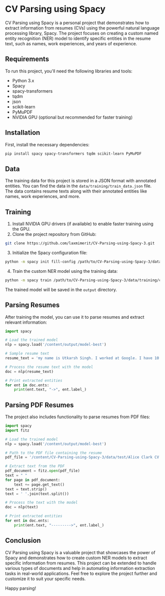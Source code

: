 # CV Parsing using Spacy

CV Parsing using Spacy is a personal project that demonstrates how to extract information from resumes (CVs) using the powerful natural language processing library, Spacy. The project focuses on creating a custom named entity recognition (NER) model to identify specific entities in the resume text, such as names, work experiences, and years of experience.

## Requirements

To run this project, you'll need the following libraries and tools:

- Python 3.x
- Spacy
- spacy-transformers
- tqdm
- json
- scikit-learn
- PyMuPDF
- NVIDIA GPU (optional but recommended for faster training)

## Installation

First, install the necessary dependencies:

```bash
pip install spacy spacy-transformers tqdm scikit-learn PyMuPDF
```

## Data

The training data for this project is stored in a JSON format with annotated entities. You can find the data in the `data/training/train_data.json` file. The data contains resume texts along with their annotated entities like names, work experiences, and more.

## Training

1. Install NVIDIA GPU drivers (if available) to enable faster training using the GPU.
2. Clone the project repository from GitHub:

```bash
git clone https://github.com/laxmimerit/CV-Parsing-using-Spacy-3.git
```

3. Initialize the Spacy configuration file:

```bash
python -m spacy init fill-config /path/to/CV-Parsing-using-Spacy-3/data/training/base_config.cfg /path/to/CV-Parsing-using-Spacy-3/data/training/config.cfg
```

4. Train the custom NER model using the training data:

```bash
python -m spacy train /path/to/CV-Parsing-using-Spacy-3/data/training/config.cfg --output ./output --paths.train ./train_data.spacy --paths.dev ./test_data.spacy --gpu-id 0
```

The trained model will be saved in the `output` directory.

## Parsing Resumes

After training the model, you can use it to parse resumes and extract relevant information:

```python
import spacy

# Load the trained model
nlp = spacy.load('/content/output/model-best')

# Sample resume text
resume_text = 'my name is Utkarsh Singh. I worked at Google. I have 10 years of experience'

# Process the resume text with the model
doc = nlp(resume_text)

# Print extracted entities
for ent in doc.ents:
    print(ent.text, "->", ent.label_)
```

## Parsing PDF Resumes

The project also includes functionality to parse resumes from PDF files:

```python
import spacy
import fitz

# Load the trained model
nlp = spacy.load('/content/output/model-best')

# Path to the PDF file containing the resume
pdf_file = '/content/CV-Parsing-using-Spacy-3/data/test/Alice Clark CV.pdf'

# Extract text from the PDF
pdf_document = fitz.open(pdf_file)
text = " "
for page in pdf_document:
    text += page.get_text()
text = text.strip()
text = ' '.join(text.split())

# Process the text with the model
doc = nlp(text)

# Print extracted entities
for ent in doc.ents:
    print(ent.text, "--------->", ent.label_)
```

## Conclusion

CV Parsing using Spacy is a valuable project that showcases the power of Spacy and demonstrates how to create custom NER models to extract specific information from resumes. This project can be extended to handle various types of documents and help in automating information extraction tasks in real-world applications. Feel free to explore the project further and customize it to suit your specific needs.

Happy parsing!

